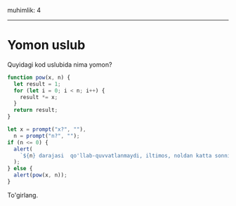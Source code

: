 muhimlik: 4

---

# Yomon uslub

Quyidagi kod uslubida nima yomon?

```js no-beautify
function pow(x, n) {
  let result = 1;
  for (let i = 0; i < n; i++) {
    result *= x;
  }
  return result;
}

let x = prompt("x?", ""),
  n = prompt("n?", "");
if (n <= 0) {
  alert(
    `${n} darajasi  qo'llab-quvvatlanmaydi, iltimos, noldan katta sonni kiriting`
  );
} else {
  alert(pow(x, n));
}
```

To'girlang.
